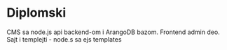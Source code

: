 # Diplomski

CMS sa node.js api backend-om i ArangoDB bazom.
Frontend admin deo. Sajt i templejti - node.s sa ejs templates
